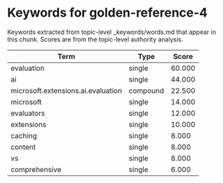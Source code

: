 # Keywords for golden-reference-4

Keywords extracted from topic-level _keywords/words.md that appear in this chunk.
Scores are from the topic-level authority analysis.

| Term | Type | Score |
|------|------|-------|
| evaluation | single | 60.000 |
| ai | single | 44.000 |
| microsoft.extensions.ai.evaluation | compound | 22.500 |
| microsoft | single | 14.000 |
| evaluators | single | 12.000 |
| extensions | single | 10.000 |
| caching | single | 8.000 |
| content | single | 8.000 |
| vs | single | 8.000 |
| comprehensive | single | 6.000 |
